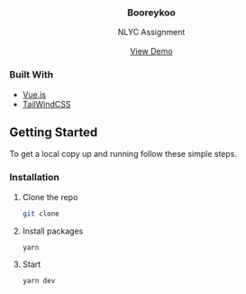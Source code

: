 <p align="center">

  <h3 align="center">Booreykoo</h3>

  <p align="center">
    NLYC Assignment
    <br />
    <br />
    <a href="https://booreykooo.netlify.app/">View Demo</a>
  </p>
</p>

### Built With

- [Vue.js](https://vuejs.org/)
- [TailWindCSS](https://tailwindcss.com/)

## Getting Started

To get a local copy up and running follow these simple steps.

### Installation

1. Clone the repo
   ```sh
   git clone
   ```
2. Install packages
   ```sh
   yarn
   ```
3. Start
   ```sh
   yarn dev
   ```
